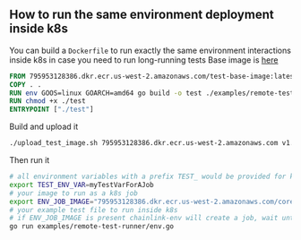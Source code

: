 ## How to run the same environment deployment inside k8s

You can build a `Dockerfile` to run exactly the same environment interactions inside k8s in case you need to run long-running tests
Base image is [here](Dockerfile.base)
```Dockerfile
FROM 795953128386.dkr.ecr.us-west-2.amazonaws.com/test-base-image:latest
COPY . .
RUN env GOOS=linux GOARCH=amd64 go build -o test ./examples/remote-test-runner/env.go
RUN chmod +x ./test
ENTRYPOINT ["./test"]
```
Build and upload it
```bash
./upload_test_image.sh 795953128386.dkr.ecr.us-west-2.amazonaws.com v1.1
```
Then run it
```bash
# all environment variables with a prefix TEST_ would be provided for k8s job
export TEST_ENV_VAR=myTestVarForAJob
# your image to run as a k8s job
export ENV_JOB_IMAGE="795953128386.dkr.ecr.us-west-2.amazonaws.com/core-integration-tests:v1.1"
# your example test file to run inside k8s
# if ENV_JOB_IMAGE is present chainlink-env will create a job, wait until it finished and get logs
go run examples/remote-test-runner/env.go
```